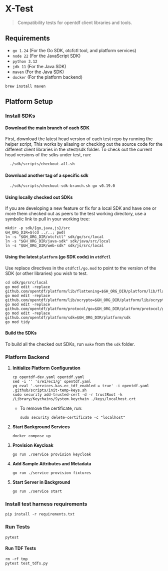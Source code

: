 # X-Test

> Compatibility tests for opentdf client libraries and tools.

## Requirements

- `go 1.24` (For the Go SDK, otcfctl tool, and platform services)
- `node 22` (For the JavaScript SDK)
- `python 3.12`
- `jdk 11` (For the Java SDK)
- `maven` (For the Java SDK)
- `docker` (For the platform backend)

```shell
brew install maven
```

## Platform Setup

### Install SDKs

#### Download the main branch of each SDK

First, download the latest head version of each test repo by running the helper script, 
This works by aliasing or checking out the source code for the different client libraries in the xtest/sdk folder.
To check out the current head versions of the sdks under test, run:

```sh
  ./sdk/scripts/checkout-all.sh
```

#### Download another tag of a specific sdk

```sh
  ./sdk/scripts/checkout-sdk-branch.sh go v0.19.0
```


#### Using locally checked out SDKs

If you are developing a new feature or fix for a local SDK
and have one or more them checked out as peers to the test working directory,
use a symbolic link to pull in your working tree:

```shell
mkdir -p sdk/{go,java,js}/src
GH_ORG_DIR=$(cd ../..; pwd)
ln -s "$GH_ORG_DIR/otcfctl" sdk/go/src/local
ln -s "$GH_ORG_DIR/java-sdk" sdk/java/src/local
ln -s "$GH_ORG_DIR/web-sdk" sdk/js/src/local
```

#### Using the latest `platform` (go SDK code) in `otdfctl`

Use replace directives in the `otdfctl/go.mod` to point to the version of the SDK (or other libraries) you wish to test.

```shell
cd sdk/go/src/local
go mod edit -replace github.com/opentdf/platform/lib/flattening=$GH_ORG_DIR/platform/lib/flattening
go mod edit -replace github.com/opentdf/platform/lib/ocrypto=$GH_ORG_DIR/platform/lib/ocrypto
go mod edit -replace github.com/opentdf/platform/protocol/go=$GH_ORG_DIR/platform/protocol/go
go mod edit -replace github.com/opentdf/platform/sdk=$GH_ORG_DIR/platform/sdk
go mod tidy
```

#### Build the SDKs

To build all the checked out SDKs, run `make` from the `sdk` folder.

### Platform Backend

1. **Initialize Platform Configuration**
   ```shell
   cp opentdf-dev.yaml opentdf.yaml
   sed -i '' 's/e1/ec1/g' opentdf.yaml
   yq eval '.services.kas.ec_tdf_enabled = true' -i opentdf.yaml
   .github/scripts/init-temp-keys.sh
   sudo security add-trusted-cert -d -r trustRoot -k /Library/Keychains/System.keychain ./keys/localhost.crt
   ```
   - To remove the certificate, run:
     ```shell
     sudo security delete-certificate -c "localhost"
     ```
2. **Start Background Services**
   ```shell
   docker compose up
   ```
3. **Provision Keycloak**
   ```shell
   go run ./service provision keycloak
   ```
4. **Add Sample Attributes and Metadata**
   ```shell
   go run ./service provision fixtures
   ```
5. **Start Server in Background**
   ```shell
   go run ./service start
   ```

### Install test harness requirements

```shell
pip install -r requirements.txt
```

### Run Tests

```shell
pytest
```

#### Run TDF Tests

```shell
rm -rf tmp
pytest test_tdfs.py
```
